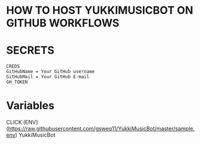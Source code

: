 # HOW TO HOST YUKKIMUSICBOT ON GITHUB WORKFLOWS

# SECRETS
```  
CREDS
GitHubName = Your GitHub username
GitHubMail = Your GitHub E-mail
GH_TOKEN
```  
# Variables

CLICK [ENV] (https://raw.githubusercontent.com/gsweq11/YukkiMusicBot/master/sample.env) YukkiMusicBot
  
  

